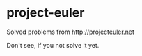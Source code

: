 project-euler
=============

Solved problems from http://projecteuler.net

Don't see, if you not solve it yet.
